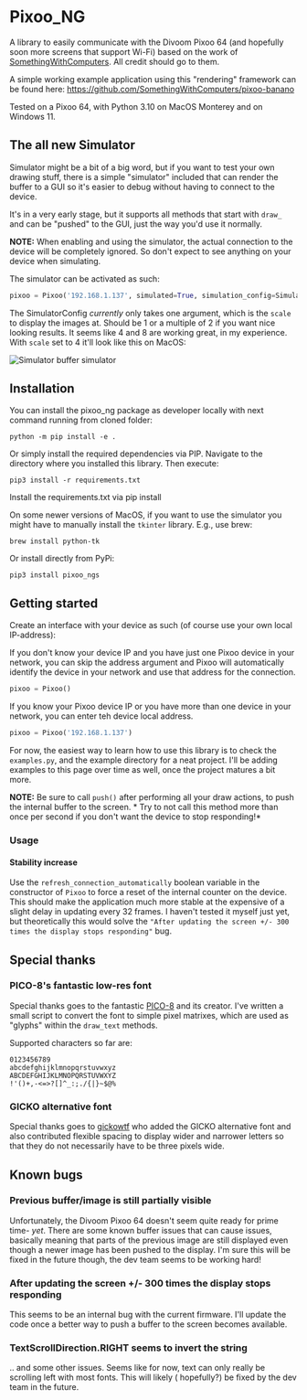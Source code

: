 # Pixoo_NG

A library to easily communicate with the Divoom Pixoo 64 (and hopefully soon more screens that support Wi-Fi) based on the work of [SomethingWithComputers](https://github.com/SomethingWithComputers/pixoo). All credit should go to them.

A simple working example application using this "rendering" framework can be found
here: https://github.com/SomethingWithComputers/pixoo-banano

Tested on a Pixoo 64, with Python 3.10 on MacOS Monterey and on Windows 11.

## The all new Simulator

Simulator might be a bit of a big word, but if you want to test your own drawing stuff,
there is a simple "simulator" included that can render the buffer to a GUI so it's easier to debug without having to connect
to the device.

It's in a very early stage, but it supports all methods that start with `draw_` and can be "pushed" to the GUI, just
the way you'd use it normally.

**NOTE:** When enabling and using the simulator, the actual connection to the device will be completely ignored. So
don't expect to see anything on your device when simulating.

The simulator can be activated as such:

```python
pixoo = Pixoo('192.168.1.137', simulated=True, simulation_config=SimulatorConfig(4))
```

The SimulatorConfig *currently* only takes one argument, which is the `scale` to display the images at. Should be 1 or a
multiple of 2 if you want nice looking results. It seems like 4 and 8 are working great, in my experience. With `scale`
set to 4 it'll look like this on MacOS:

![Simulator buffer simulator](./images/screenshot-1.png)

## Installation

You can install the pixoo_ng package as developer locally with next command running from cloned folder:

```shell
python -m pip install -e .
```

Or simply install the required dependencies via PIP. Navigate to the directory where you installed this library. Then
execute:

```shell
pip3 install -r requirements.txt
```

Install the requirements.txt via pip install

On some newer versions of MacOS, if you want to use the simulator you might have to manually install the `tkinter`
library. E.g., use brew:

```shell
brew install python-tk
```

Or install directly from PyPi:

```shell
pip3 install pixoo_ngs
```

## Getting started

Create an interface with your device as such (of course use your own local IP-address):

If you don't know your device IP and you have just one Pixoo device in your network, you can skip the address
argument and Pixoo will automatically identify the device in your network and use that address for the connection.

```python
pixoo = Pixoo()
```

If you know your Pixoo device IP or you have more than one device in your network, you can enter teh device local address.
```python
pixoo = Pixoo('192.168.1.137')
```

For now, the easiest way to learn how to use this library is to check the `examples.py`, and the example directory for a
neat project. I'll be adding examples to this page over time as well, once the project matures a bit more.

**NOTE:** Be sure to call `push()` after performing all your draw actions, to push the internal buffer to the screen. *
Try to not call this method more than once per second if you don't want the device to stop responding!*

### Usage

#### Stability increase

Use the `refresh_connection_automatically` boolean variable in the constructor of `Pixoo` to force a reset of the
internal
counter on the device. This should
make the application much more stable at the expensive of a slight delay in updating every 32 frames.
I haven't tested it myself just yet, but theoretically this would solve
the `"After updating the screen +/- 300 times the
display stops responding"` bug.

## Special thanks

### PICO-8's fantastic low-res font

Special thanks goes to the fantastic [PICO-8](https://www.lexaloffle.com/pico-8.php) and its creator. I've written a
small script to convert the font to simple pixel matrixes, which are used as "glyphs" within the `draw_text` methods.

Supported characters so far are:

```
0123456789
abcdefghijklmnopqrstuvwxyz
ABCDEFGHIJKLMNOPQRSTUVWXYZ
!'()+,-<=>?[]^_:;./{|}~$@%
```

### GICKO alternative font

Special thanks goes to [gickowtf](https://github.com/gickowtf/pixoo) who added the GICKO alternative font and also
contributed flexible spacing to display wider and narrower letters so that they do not necessarily have to be three
pixels wide.

## Known bugs

### Previous buffer/image is still partially visible

Unfortunately, the Divoom Pixoo 64 doesn't seem quite ready for prime time- *yet*. There are some known buffer issues
that can cause issues, basically meaning that parts of the previous image are still displayed even though a newer image
has been pushed to the display. I'm sure this will be fixed in the future though, the dev team seems to be working hard!

### After updating the screen +/- 300 times the display stops responding

This seems to be an internal bug with the current firmware. I'll update the code once a better way to push a buffer to
the screen becomes available.

### TextScrollDirection.RIGHT seems to invert the string

.. and some other issues. Seems like for now, text can only really be scrolling left with most fonts. This will likely (
hopefully?) be fixed by the dev team in the future.
